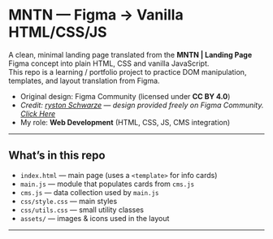 # MNTN — Figma → Vanilla HTML/CSS/JS

A clean, minimal landing page translated from the **MNTN | Landing Page** Figma concept into plain HTML, CSS and vanilla JavaScript.  
This repo is a learning / portfolio project to practice DOM manipulation, templates, and layout translation from Figma.

- Original design: Figma Community (licensed under **CC BY 4.0**)  
- *Credit: [ryston Schwarze](https://www.figma.com/@kryston) — design provided freely on Figma Community.* *[Click Here](https://www.figma.com/community/file/788675347108478517/mntn-landing-page)*
- My role: **Web Development** (HTML, CSS, JS, CMS integration) 

---

## What’s in this repo

- `index.html` — main page (uses a `<template>` for info cards)
- `main.js` — module that populates cards from `cms.js`
- `cms.js` — data collection used by `main.js`
- `css/style.css` — main styles
- `css/utils.css` — small utility classes
- `assets/` — images & icons used in the layout

---
